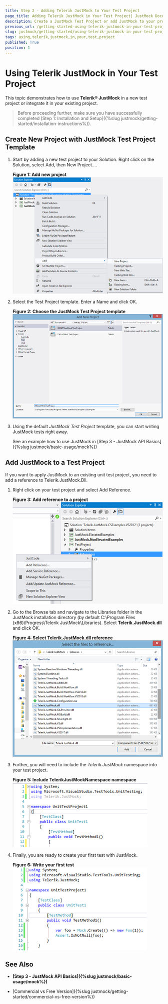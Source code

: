 ```yaml
---
title: Step 2 - Adding Telerik JustMock to Your Test Project
page_title: Adding Telerik JustMock in Your Test Project| JustMock Documentation
description: Create a JustMock Test Project or add JustMock to your project and start using it.
previous_url: /getting-started-using-telerik-justmock-in-your-test-project.html
slug: justmock/getting-started/using-telerik-justmock-in-your-test-project
tags: using,telerik,justmock,in,your,test,project
published: True
position: 1
---
```


# Using Telerik JustMock in Your Test Project

This topic demonstrates how to use __Telerik® JustMock__ in a new test project or integrate it in your existing project.

>Before proceeding further, make sure you have successfully completed [Step 1: Installation and Setup]({%slug justmock/getting-started/installation-instructions%}).

    	
## Create New Project with JustMock Test Project Template

1. Start by adding a new test project to your Solution. Right click on the Solution, select Add, then New Project.... 

	**Figure 1: Add new project**
	![Add New Project to VS Solution](images/AddNewProject.png)

1. Select the Test Project template. Enter a Name and click OK.

	**Figure 2: Choose the JustMock Test Project template**
	![JustMock Test Project Template](images/ProjectTemplate.png)

1. Using the default *JustMock Test Project* template, you can start writing JustMock tests right away. 
	
	See an example how to use JustMock in [Step 3 - JustMock API Basics]({%slug justmock/basic-usage/mock%}) 

## Add JustMock to a Test Project

If you want to apply JustMock to an existing unit test project, you need to add a reference to Telerik.JustMock.Dll. 

1. Right click on your test project and select Add Reference.

	**Figure 3: Add reference to a project**
	![JustMock Test Project Template](images/AddReference.png)

1. Go to the Browse tab and navigate to the Libraries folder in the JustMock installation directory (by default C:\Program Files (x86)\Progress\Telerik JustMock\Libraries). Select __Telerik.JustMock.dll__ and click OK.

	**Figure 4: Select Telerik.JustMock.dll reference**
	![JustMock Test Project Template](images/SelectReference.png)

1. Further, you will need to include the *Telerik.JustMock* namespace into your test project.

	**Figure 5: Include TelerikJustMockNamespace namespace**
	![JustMock Test Project Template](images/Namespace.png)

1. Finally, you are ready to create your first test with JustMock.

	**Figure 6: Write your first test**
	![JustMock Test Project Template](images/FirstTest.png)

## See Also

 * __[Step 3 - JustMock API Basics]({%slug justmock/basic-usage/mock%})__

 * [Commercial vs Free Version]({%slug justmock/getting-started/commercial-vs-free-version%})

